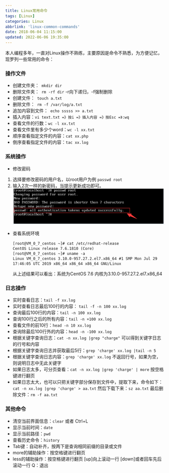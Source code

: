 ```yaml
---
title: Linux常用命令
tags: [Linux]
categories: Linux
abbrlink: 'linux-common-commands'
date: 2018-06-04 11:15:00
updated: 2022-06-06 19:35:00
---
```

本人编程多年，一直对Linux操作不熟练，主要原因是命令不熟悉，为方便记忆，现罗列一些常用的命令：

### 操作文件
 - 创建文件夹：` mkdir dir`
 - 删除文件夹：` rm -rf dir`   -r向下递归，-f强制删除
 - 创建文件：` touch a.txt`
 - 删除文件：` rm -f /var/log/a.txt`
 - 追加内容到文件：` echo sssss >> a.txt`
 - 插入内容：`vi text.txt =》按i =》插入内容 =》按Esc =》:wq`
 - 查看文件的行数：`wc -l xx.txt`
 - 查看文件里有多少个word：`wc -l xx.txt`
 - 顺序查看指定文件的内容：`cat xx.php`
 - 倒序查看指定文件的内容：`tac xx.log`

### 系统操作
 - 修改密码
  1. 选择要修改密码的用户名，以root用户为例
   `passwd root`
  2. 输入2次一样的新密码，当提示更新成功即可。
   ![](/images/linux_command_1.png)

 - 查看系统环境
    ```shell
    [root@VM_0_7_centos ~]# cat /etc/redhat-release 
    CentOS Linux release 7.6.1810 (Core) 
    [root@VM_0_7_centos ~]# uname -a
    Linux VM_0_7_centos 3.10.0-957.27.2.el7.x86_64 #1 SMP Mon Jul 29 17:46:05 UTC 2019 x86_64 x86_64 x86_64 GNU/Linux
    ```
    从上述结果可以看出：系统为CentOS 7.6 内核为3.10.0-957.27.2.el7.x86_64
    
### 日志操作
 - 实时查看日志：`tail -f xx.log`
 - 实时查看日志最后100行的内容： `tail -f -n 100 xx.log`
 - 查询最后100行的内容：`tail -n 100 xx.log`
 - 查询100行之后的所有内容：`tail -n +100 xx.log`
 - 查看文件的前10行：`head -n 10 xx.log`
 - 查询除最后100行外的内容：`head -n -100 xx.log`
 - 根据关键字查询日志：`cat -n xx.log |grep "charge"`   可以得到关键字日志的行号和内容
 - 根据关键字查询日志并获取最后5行：`grep 'charge' xx.log |tail -n 5`
 - 根据关键字查询日志内容：`grep 'charge' xx.log`   不返回行号，如果为空，则说明日志中无此关键字
  - 如果日志太多，可分页查看：`cat -n xx.log |grep 'charge' | more`  按空格键进行翻页
  - 如果日志太大，也可以只把关键字部分保存到文件中，提取下来，命令如下：
       `cat -n xx.log |grep 'charge' > aa.txt`
       然后下载下来：`sz aa.txt`
       最后删除文件：`rm -f aa.txt `
    
    

### 其他命令
 - 清空当前界面信息：`clear` 或者 Ctrl+L
 - 显示当前时间：`date`
 - 显示当前路径：`pwd`
 - 查看历史命令：`history`
 - Tab键：自动补齐，按两下是查询相同前缀的目录或文件
 - more的辅助操作：按空格键进行翻页
 - less的辅助操作：按空格键进行翻页   [up]向上滚动一行   [down]或者回车先后滚动一行   Q：退出